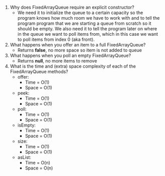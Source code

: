 1) Why does FixedArrayQueue require an explicit constructor?
   - We need it to initialize the queue to a certain capacity so the program knows how much room we have to work with and to tell the program program that we are starting a queue from scratch so it should be empty. We also need it to tell the program later on where in the queue we want to poll items from, which in this case we want to poll items from index 0 (aka front).
2) What happens when you offer an item to a full FixedArrayQueue?
   - Returns **false**, no more space so item is not added to queue 
3) What happens when you poll an empty FixedArrayQueue?
   - Returns **null**, no more items to remove 
4) What is the time and (extra) space complexity of each of the FixedArrayQueue methods?
   - offer: 
     - Time = O(1)
     - Space = O(1)
   - peek: 
     - Time = O(1)
     - Space = O(1)
   - poll: 
     - Time = O(1)
     - Space = O(1)
   - isEmpty: 
     - Time = O(1)
     - Space = O(1)
   - size:
     - Time = O(1)
     - Space = O(1)
   - asList:
     - Time = O(n)
     - Space = O(n)
